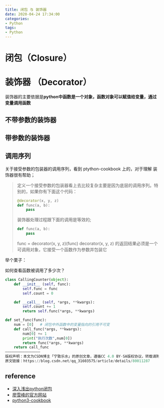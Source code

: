 ```yaml
---
title: 闭包 与 装饰器
date: 2020-04-24 17:34:00
categories:
- Python
tags:
- Python
---
```


# 闭包（Closure）


# 装饰器 （Decorator）

装饰器的主要依据是**python中函数是一个对象，函数对象可以赋值给变量，通过变量调用函数**



## 不带参数的装饰器


## 带参数的装饰器

## 调用序列

关于接受参数的包装器的调用序列，看到 ptython-cookbook 上的，对于理解 装饰器很有帮助；

> 定义一个接受参数的包装器看上去比较复杂主要是因为底层的调用序列。特别的，如果你有下面这个代码：
> ```python
> @decorator(x, y, z)
> def func(a, b):
>     pass
> ```
> 装饰器处理过程跟下面的调用是等效的;
> ```python
> def func(a, b):
>     pass
> ```
> func = decorator(x, y, z)(func)
> decorator(x, y, z) 的返回结果必须是一个可调用对象，它接受一个函数作为参数并包装它

举个栗子：

如何查看函数被调用了多少次？

```python
class CallingCounter(object):
    def __init__ (self, func):
        self.func = func
        self.count = 0

    def __call__ (self, *args, **kwargs):
        self.count += 1
        return self.func(*args, **kwargs)

def set_func(func):
    num = [0]   # 闭包中外函数中的变量指向的引用不可变
    def call_func(*args, **kwargs):
        num[0] += 1
        print("执行次数",num[0])
        return func(*args, **kwargs)
    return call_func
————————————————
版权声明：本文为CSDN博主「宁致乐水」的原创文章，遵循CC 4.0 BY-SA版权协议，转载请附上原文出处链接及本声明。
原文链接：https://blog.csdn.net/qq_31603575/article/details/80011287
```
## reference

- [深入浅出python闭包](https://zhuanlan.zhihu.com/p/22229197)
- [廖雪峰的官方网站](https://www.liaoxuefeng.com/wiki/1016959663602400/1017451662295584)
- [python3-cookbook](https://python3-cookbook.readthedocs.io/zh_CN/latest/c09/p04_define_decorator_that_takes_arguments.html)
